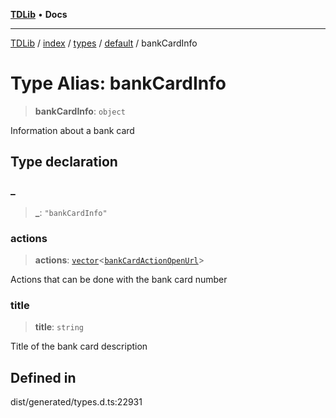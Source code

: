 [**TDLib**](../../../../../../README.md) • **Docs**

***

[TDLib](../../../../../../modules.md) / [index](../../../../../README.md) / [types](../../../README.md) / [default](../README.md) / bankCardInfo

# Type Alias: bankCardInfo

> **bankCardInfo**: `object`

Information about a bank card

## Type declaration

### \_

> **\_**: `"bankCardInfo"`

### actions

> **actions**: [`vector`](vector.md)\<[`bankCardActionOpenUrl`](bankCardActionOpenUrl.md)\>

Actions that can be done with the bank card number

### title

> **title**: `string`

Title of the bank card description

## Defined in

dist/generated/types.d.ts:22931
